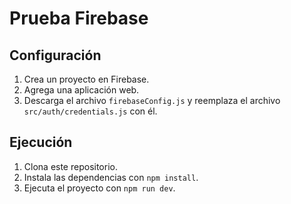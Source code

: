 # Prueba Firebase

## Configuración

1. Crea un proyecto en Firebase.
2. Agrega una aplicación web.
3. Descarga el archivo `firebaseConfig.js` y reemplaza el archivo `src/auth/credentials.js` con él.

## Ejecución

1. Clona este repositorio.
2. Instala las dependencias con `npm install`.
3. Ejecuta el proyecto con `npm run dev`.
